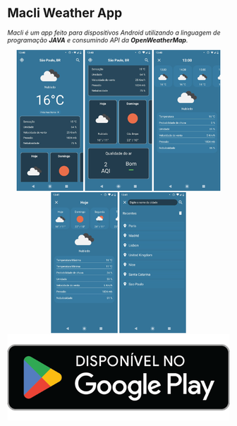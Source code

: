 # Macli Weather App

<i>Macli é um app feito para dispositivos Android utilizando a linguagem de programação <b>JAVA</b> e consumindo API da <b>OpenWeatherMap</b>.</i>

<div style="display:inline_block;" align="center">
  <img width="30%" src="https://github.com/Victor001021/Macli/raw/main/images/Screenshot_20220917-134025.jpg"/>
  <img width="30%" src="https://github.com/Victor001021/Macli/raw/main/images/Screenshot_20220917-134033.jpg"/>
  <img width="30%" src="https://github.com/Victor001021/Macli/raw/main/images/Screenshot_20220917-134048.jpg"/>
  <img width="30%" src="https://github.com/Victor001021/Macli/raw/main/images/Screenshot_20220917-134104.jpg"/>
  <img width="30%" src="https://github.com/Victor001021/Macli/raw/main/images/Screenshot_20220917-134125.jpg"/>
</div>

<div align="center">
  <a href="https://play.google.com/store/apps/details?id=com.vitor.alcan.appclima">
    <img src="images/google-play-badge (1).png"/>
  </a>
</div>

